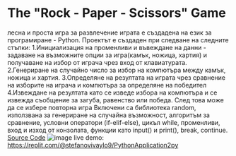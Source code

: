 # The "Rock - Paper - Scissors" Game 
лесна и проста игра за развлечение
играта е създадена на език за програмиране - Python. Проектът е създаден при следване на следните стъпки: 1.Инициализация на променливи и въвеждане на данни - задаване на възможните опции за игра(камък, ножица, хартия) и получаване на избор от играча чрез вход от клавиатурата. 2.Генериране на случайно число за избор на компютъра между камък, ножица и хартия. 3.Определяне на резултата на играта чрез сравнение на изборите на играча и компютъра за определяне на победител 4.Извеждане на резултата като се изведе избора на компютъра и се извежда съобщение за загуба, равенство или победа. След това може да се избере повторна игра
Включени са библиотека random, използвана за генериране на случайна възможност, алгоритъм за сравнение, условни оператори (if-elif-else), цикъл while, променливи, вход и изход от конзолата, функции като input() и print(), break, continue.
[Source Code](PythonApplication2.py)
![image](https://github.com/swx8gg0/RockPaperScissorsbyIvaylo/assets/174589239/5df93894-3185-4ab4-814c-73a1438e42b3)
live demo: https://replit.com/@stefanovivaylo9/PythonApplication2py

